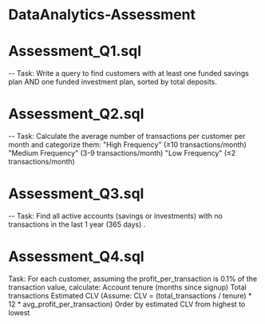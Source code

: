 # DataAnalytics-Assessment

# Assessment_Q1.sql
-- Task: Write a query to find customers with at least one funded savings plan AND one funded investment plan, sorted by total deposits.



# Assessment_Q2.sql
-- Task: Calculate the average number of transactions per customer per month and categorize them:
"High Frequency" (≥10 transactions/month)
"Medium Frequency" (3-9 transactions/month)
"Low Frequency" (≤2 transactions/month)


# Assessment_Q3.sql
-- Task: Find all active accounts (savings or investments) with no transactions in the last 1 year (365 days) .


# Assessment_Q4.sql
Task: For each customer, assuming the profit_per_transaction is 0.1% of the transaction value, calculate:
Account tenure (months since signup)
Total transactions
Estimated CLV (Assume: CLV = (total_transactions / tenure) * 12 * avg_profit_per_transaction)
Order by estimated CLV from highest to lowest


